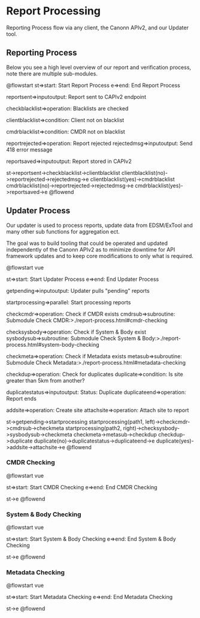# Report Processing

Reporting Process flow via any client, the Canonn APIv2, and our Updater tool.

## Reporting Process

Below you see a high level overview of our report and verification process, note there are multiple sub-modules.

@flowstart
st=>start: Start Report Process
e=>end: End Report Process

reportsent=>inputoutput: Report sent to CAPIv2 endpoint

checkblacklist=>operation: Blacklists are checked

clientblacklist=>condition: Client not on
blacklist

cmdrblacklist=>condition: CMDR not on
blacklist

reportrejected=>operation: Report rejected
rejectedmsg=>inputoutput: Send 418 error message

reportsaved=>inputoutput: Report stored in CAPIv2

st->reportsent->checkblacklist->clientblacklist
clientblacklist(no)->reportrejected->rejectedmsg->e
clientblacklist(yes)->cmdrblacklist
cmdrblacklist(no)->reportrejected->rejectedmsg->e
cmdrblacklist(yes)->reportsaved->e
@flowend

## Updater Process

Our updater is used to process reports, update data from EDSM/ExTool and many other sub functions for aggregation ect.

The goal was to build tooling that could be operated and updated independently of the Canonn APIv2 as to minimize downtime for API framework updates and to keep core modifications to only what is required.

@flowstart vue

st=>start: Start Updater Process
e=>end: End Updater Process

getpending=>inputoutput: Updater pulls "pending" reports

startprocessing=>parallel: Start processing reports

checkcmdr=>operation: Check if CMDR exists
cmdrsub=>subroutine: Submodule Check CMDR:>./report-process.html#cmdr-checking

checksysbody=>operation: Check if System & Body exist
sysbodysub=>subroutine: Submodule Check System & Body:>./report-process.html#system-body-checking

checkmeta=>operation: Check if Metadata exists
metasub=>subroutine: Submodule Check Metadata:>./report-process.html#metadata-checking

checkdup=>operation: Check for duplicates
duplicate=>condition: Is site greater than
5km from another?

duplicatestatus=>inputoutput: Status: Duplicate
duplicateend=>operation: Report ends

addsite=>operation: Create site
attachsite=>operation: Attach site to report


st->getpending->startprocessing
startprocessing(path1, left)->checkcmdr->cmdrsub->checkmeta
startprocessing(path2, right)->checksysbody->sysbodysub->checkmeta
checkmeta->metasub->checkdup
checkdup->duplicate
duplicate(no)->duplicatestatus->duplicateend->e
duplicate(yes)->addsite->attachsite->e
@flowend

### CMDR Checking
@flowstart vue

st=>start: Start CMDR Checking
e=>end: End CMDR Checking

st->e
@flowend

### System & Body Checking
@flowstart vue

st=>start: Start System & Body Checking
e=>end: End System & Body Checking

st->e
@flowend

### Metadata Checking
@flowstart vue

st=>start: Start Metadata Checking
e=>end: End Metadata Checking

st->e
@flowend
